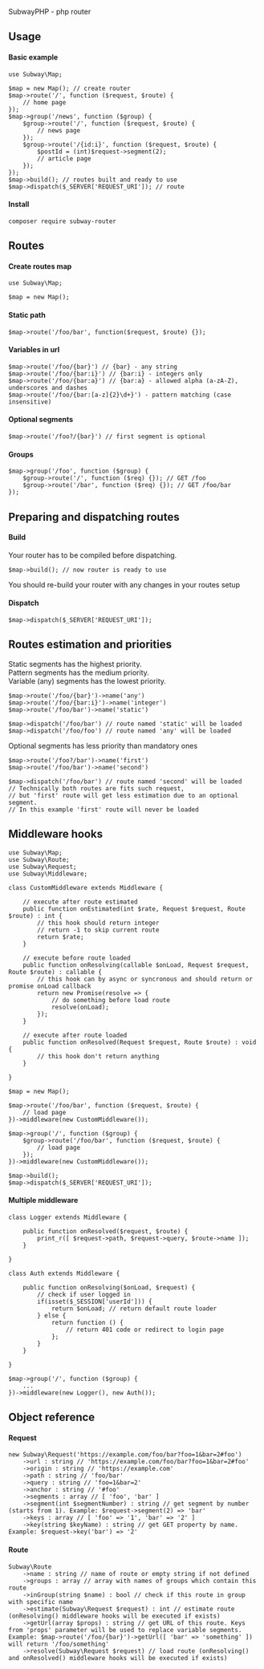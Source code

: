SubwayPHP - php router

## Usage

#### Basic example

    use Subway\Map;
    
    $map = new Map(); // create router
    $map->route('/', function ($request, $route) {
        // home page
    });
    $map->group('/news', function ($group) {
        $group->route('/', function ($request, $route) {
            // news page
        });
        $group->route('/{id:i}', function ($request, $route) {
            $postId = (int)$request->segment(2);
            // article page
        });
    });
    $map->build(); // routes built and ready to use
    $map->dispatch($_SERVER['REQUEST_URI']); // route

#### Install

    composer require subway-router

## Routes

#### Create routes map

    use Subway\Map;

    $map = new Map();

#### Static path

    $map->route('/foo/bar', function($request, $route) {});

#### Variables in url

    $map->route('/foo/{bar}') // {bar} - any string
    $map->route('/foo/{bar:i}') // {bar:i} - integers only
    $map->route('/foo/{bar:a}') // {bar:a} - allowed alpha (a-zA-Z), underscores and dashes
    $map->route('/foo/{bar:[a-z]{2}\d+}') - pattern matching (case insensitive)

#### Optional segments

    $map->route('/foo?/{bar}') // first segment is optional

#### Groups

    $map->group('/foo', function ($group) {
        $group->route('/', function ($req) {}); // GET /foo
        $group->route('/bar', function ($req) {}); // GET /foo/bar
    });

## Preparing and dispatching routes

#### Build

Your router has to be compiled before dispatching.

    $map->build(); // now router is ready to use

You should re-build your router with any changes in your routes setup

#### Dispatch

    $map->dispatch($_SERVER['REQUEST_URI']);

## Routes estimation and priorities
Static segments has the highest priority.\
Pattern segments has the medium priority.\
Variable (any) segments has the lowest priority.

    $map->route('/foo/{bar}')->name('any')
    $map->route('/foo/{bar:i}')->name('integer')
    $map->route('/foo/bar')->name('static')
    
    $map->dispatch('/foo/bar') // route named 'static' will be loaded
    $map->dispatch('/foo/foo') // route named 'any' will be loaded

Optional segments has less priority than mandatory ones

    $map->route('/foo?/bar')->name('first')
    $map->route('/foo/bar')->name('second')
    
    $map->dispatch('/foo/bar') // route named 'second' will be loaded
    // Technically both routes are fits such request,
    // but 'first' route will get less estimation due to an optional segment.
    // In this example 'first' route will never be loaded

## Middleware hooks

    use Subway\Map;
    use Subway\Route;
    use Subway\Request;
    use Subway\Middleware;
    
    class CustomMiddleware extends Middleware {

        // execute after route estimated
        public function onEstimated(int $rate, Request $request, Route $route) : int {
            // this hook should return integer
            // return -1 to skip current route
            return $rate;
        }

        // execute before route loaded
        public function onResolving(callable $onLoad, Request $request, Route $route) : callable {
            // this hook can by async or syncronous and should return or promise onLoad callback
            return new Promise(resolve => {
                // do something before load route
                resolve(onLoad);
            });
        }

        // execute after route loaded
        public function onResolved(Request $request, Route $route) : void {
            // this hook don't return anything
        }

    }

    $map = new Map();
    
    $map->route('/foo/bar', function ($request, $route) {
        // load page
    })->middleware(new CustomMiddleware());
    
    $map->group('/', function ($group) {
        $group->route('/foo/bar', function ($request, $route) {
            // load page
        });
    })->middleware(new CustomMiddleware());

    $map->build();
    $map->dispatch($_SERVER['REQUEST_URI']);

#### Multiple middleware

    class Logger extends Middleware {
        
        public function onResolved($request, $route) {
            print_r([ $request->path, $request->query, $route->name ]);
        }
        
    }

    class Auth extends Middleware {
        
        public function onResolving($onLoad, $request) {
            // check if user logged in
            if(isset($_SESSION['userId'])) {
                return $onLoad; // return default route loader
            } else {
                return function () {
                    // return 401 code or redirect to login page
                };
            }
        }
        
    }

    $map->group('/', function ($group) {
        ...
    })->middleware(new Logger(), new Auth());

## Object reference

#### Request

    new Subway\Request('https://example.com/foo/bar?foo=1&bar=2#foo')
        ->url : string // 'https://example.com/foo/bar?foo=1&bar=2#foo'
        ->origin : string // 'https://example.com'
        ->path : string // 'foo/bar'
        ->query : string // 'foo=1&bar=2'
        ->anchor : string // '#foo'
        ->segments : array // [ 'foo', 'bar' ]
        ->segment(int $segmentNumber) : string // get segment by number (starts from 1). Example: $request->segment(2) => 'bar'
        ->keys : array // [ 'foo' => '1', 'bar' => '2' ]
        ->key(string $keyName) : string // get GET property by name. Example: $request->key('bar') => '2'

#### Route

    Subway\Route
        ->name : string // name of route or empty string if not defined
        ->groups : array // array with names of groups which contain this route 
        ->inGroup(string $name) : bool // check if this route in group with specific name
        ->estimate(Subway\Request $request) : int // estimate route (onResolving() middleware hooks will be executed if exists)
        ->getUrl(array $props) : string // get URL of this route. Keys from 'props' parameter will be used to replace variable segments. Example: $map->route('/foo/{bar}')->getUrl([ 'bar' => 'something' ]) will return '/foo/something'
        ->resolve(Subway\Request $request) // load route (onResolving() and onResolved() middleware hooks will be executed if exists)